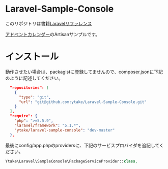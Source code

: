 # Laravel-Sample-Console

このリポジトリは書籍[Laravelリファレンス](http://book.impress.co.jp/books/1114101107)

[アドベントカレンダー](http://www.adventar.org/calendars/941)のArtisanサンプルです。

# インストール
動作させたい場合は、packagistに登録してませんので、composer.jsonに下記のように記述してください。

```json
  "repositories": [
    {
      "type": "git",
      "url": "git@github.com:ytake/Laravel-Sample-Console.git"
    }
  ],
  "require": {
    "php": ">=5.5.9",
    "laravel/framework": "5.1.*",
    "ytake/laravel-sample-console": "dev-master"
  },
```

最後にconfig/app.phpのprovidersに、下記のサービスプロバイダを追記してください。

```php
Ytake\Laravel\SampleConsole\PackageServiceProvider::class,
```

